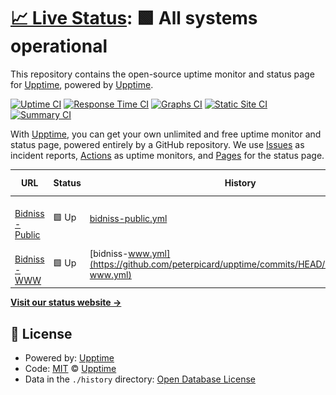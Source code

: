 # [📈 Live Status](https://demo.upptime.js.org): <!--live status--> **🟩 All systems operational**

This repository contains the open-source uptime monitor and status page for [Upptime](https://upptime.js.org), powered by [Upptime](https://github.com/upptime/upptime).

[![Uptime CI](https://github.com/peterpicard/upptime/workflows/Uptime%20CI/badge.svg)](https://github.com/peterpicard/upptime/actions?query=workflow%3A%22Uptime+CI%22)
[![Response Time CI](https://github.com/peterpicard/upptime/workflows/Response%20Time%20CI/badge.svg)](https://github.com/peterpicard/upptime/actions?query=workflow%3A%22Response+Time+CI%22)
[![Graphs CI](https://github.com/peterpicard/upptime/workflows/Graphs%20CI/badge.svg)](https://github.com/peterpicard/upptime/actions?query=workflow%3A%22Graphs+CI%22)
[![Static Site CI](https://github.com/peterpicard/upptime/workflows/Static%20Site%20CI/badge.svg)](https://github.com/peterpicard/upptime/actions?query=workflow%3A%22Static+Site+CI%22)
[![Summary CI](https://github.com/peterpicard/upptime/workflows/Summary%20CI/badge.svg)](https://github.com/peterpicard/upptime/actions?query=workflow%3A%22Summary+CI%22)

With [Upptime](https://upptime.js.org), you can get your own unlimited and free uptime monitor and status page, powered entirely by a GitHub repository. We use [Issues](https://github.com/upptime/upptime/issues) as incident reports, [Actions](https://github.com/peterpicard/upptime/actions) as uptime monitors, and [Pages](https://demo.upptime.js.org) for the status page.

<!--start: status pages-->
<!-- This summary is generated by Upptime (https://github.com/upptime/upptime) -->
<!-- Do not edit this manually, your changes will be overwritten -->
<!-- prettier-ignore -->
| URL | Status | History | Response Time | Uptime |
| --- | ------ | ------- | ------------- | ------ |
| <img alt="" src="https://favicons.githubusercontent.com/public.bidniss.com" height="13"> [Bidniss - Public](https://public.bidniss.com) | 🟩 Up | [bidniss-public.yml](https://github.com/peterpicard/upptime/commits/HEAD/history/bidniss-public.yml) | <details><summary><img alt="Response time graph" src="./graphs/bidniss-public/response-time-week.png" height="20"> 655ms</summary><br><a href="https://upptime.bidniss.com/history/bidniss-public"><img alt="Response time 669" src="https://img.shields.io/endpoint?url=https%3A%2F%2Fraw.githubusercontent.com%2Fpeterpicard%2Fupptime%2FHEAD%2Fapi%2Fbidniss-public%2Fresponse-time.json"></a><br><a href="https://upptime.bidniss.com/history/bidniss-public"><img alt="24-hour response time 653" src="https://img.shields.io/endpoint?url=https%3A%2F%2Fraw.githubusercontent.com%2Fpeterpicard%2Fupptime%2FHEAD%2Fapi%2Fbidniss-public%2Fresponse-time-day.json"></a><br><a href="https://upptime.bidniss.com/history/bidniss-public"><img alt="7-day response time 655" src="https://img.shields.io/endpoint?url=https%3A%2F%2Fraw.githubusercontent.com%2Fpeterpicard%2Fupptime%2FHEAD%2Fapi%2Fbidniss-public%2Fresponse-time-week.json"></a><br><a href="https://upptime.bidniss.com/history/bidniss-public"><img alt="30-day response time 677" src="https://img.shields.io/endpoint?url=https%3A%2F%2Fraw.githubusercontent.com%2Fpeterpicard%2Fupptime%2FHEAD%2Fapi%2Fbidniss-public%2Fresponse-time-month.json"></a><br><a href="https://upptime.bidniss.com/history/bidniss-public"><img alt="1-year response time 669" src="https://img.shields.io/endpoint?url=https%3A%2F%2Fraw.githubusercontent.com%2Fpeterpicard%2Fupptime%2FHEAD%2Fapi%2Fbidniss-public%2Fresponse-time-year.json"></a></details> | <details><summary><a href="https://upptime.bidniss.com/history/bidniss-public">100.00%</a></summary><a href="https://upptime.bidniss.com/history/bidniss-public"><img alt="All-time uptime 99.32%" src="https://img.shields.io/endpoint?url=https%3A%2F%2Fraw.githubusercontent.com%2Fpeterpicard%2Fupptime%2FHEAD%2Fapi%2Fbidniss-public%2Fuptime.json"></a><br><a href="https://upptime.bidniss.com/history/bidniss-public"><img alt="24-hour uptime 100.00%" src="https://img.shields.io/endpoint?url=https%3A%2F%2Fraw.githubusercontent.com%2Fpeterpicard%2Fupptime%2FHEAD%2Fapi%2Fbidniss-public%2Fuptime-day.json"></a><br><a href="https://upptime.bidniss.com/history/bidniss-public"><img alt="7-day uptime 100.00%" src="https://img.shields.io/endpoint?url=https%3A%2F%2Fraw.githubusercontent.com%2Fpeterpicard%2Fupptime%2FHEAD%2Fapi%2Fbidniss-public%2Fuptime-week.json"></a><br><a href="https://upptime.bidniss.com/history/bidniss-public"><img alt="30-day uptime 100.00%" src="https://img.shields.io/endpoint?url=https%3A%2F%2Fraw.githubusercontent.com%2Fpeterpicard%2Fupptime%2FHEAD%2Fapi%2Fbidniss-public%2Fuptime-month.json"></a><br><a href="https://upptime.bidniss.com/history/bidniss-public"><img alt="1-year uptime 99.32%" src="https://img.shields.io/endpoint?url=https%3A%2F%2Fraw.githubusercontent.com%2Fpeterpicard%2Fupptime%2FHEAD%2Fapi%2Fbidniss-public%2Fuptime-year.json"></a></details>
| <img alt="" src="https://favicons.githubusercontent.com/www.bidniss.com" height="13"> [Bidniss - WWW](https://www.bidniss.com) | 🟩 Up | [bidniss-www.yml](https://github.com/peterpicard/upptime/commits/HEAD/history/bidniss-www.yml) | <details><summary><img alt="Response time graph" src="./graphs/bidniss-www/response-time-week.png" height="20"> 377ms</summary><br><a href="https://upptime.bidniss.com/history/bidniss-www"><img alt="Response time 201" src="https://img.shields.io/endpoint?url=https%3A%2F%2Fraw.githubusercontent.com%2Fpeterpicard%2Fupptime%2FHEAD%2Fapi%2Fbidniss-www%2Fresponse-time.json"></a><br><a href="https://upptime.bidniss.com/history/bidniss-www"><img alt="24-hour response time 97" src="https://img.shields.io/endpoint?url=https%3A%2F%2Fraw.githubusercontent.com%2Fpeterpicard%2Fupptime%2FHEAD%2Fapi%2Fbidniss-www%2Fresponse-time-day.json"></a><br><a href="https://upptime.bidniss.com/history/bidniss-www"><img alt="7-day response time 377" src="https://img.shields.io/endpoint?url=https%3A%2F%2Fraw.githubusercontent.com%2Fpeterpicard%2Fupptime%2FHEAD%2Fapi%2Fbidniss-www%2Fresponse-time-week.json"></a><br><a href="https://upptime.bidniss.com/history/bidniss-www"><img alt="30-day response time 230" src="https://img.shields.io/endpoint?url=https%3A%2F%2Fraw.githubusercontent.com%2Fpeterpicard%2Fupptime%2FHEAD%2Fapi%2Fbidniss-www%2Fresponse-time-month.json"></a><br><a href="https://upptime.bidniss.com/history/bidniss-www"><img alt="1-year response time 201" src="https://img.shields.io/endpoint?url=https%3A%2F%2Fraw.githubusercontent.com%2Fpeterpicard%2Fupptime%2FHEAD%2Fapi%2Fbidniss-www%2Fresponse-time-year.json"></a></details> | <details><summary><a href="https://upptime.bidniss.com/history/bidniss-www">100.00%</a></summary><a href="https://upptime.bidniss.com/history/bidniss-www"><img alt="All-time uptime 100.00%" src="https://img.shields.io/endpoint?url=https%3A%2F%2Fraw.githubusercontent.com%2Fpeterpicard%2Fupptime%2FHEAD%2Fapi%2Fbidniss-www%2Fuptime.json"></a><br><a href="https://upptime.bidniss.com/history/bidniss-www"><img alt="24-hour uptime 100.00%" src="https://img.shields.io/endpoint?url=https%3A%2F%2Fraw.githubusercontent.com%2Fpeterpicard%2Fupptime%2FHEAD%2Fapi%2Fbidniss-www%2Fuptime-day.json"></a><br><a href="https://upptime.bidniss.com/history/bidniss-www"><img alt="7-day uptime 100.00%" src="https://img.shields.io/endpoint?url=https%3A%2F%2Fraw.githubusercontent.com%2Fpeterpicard%2Fupptime%2FHEAD%2Fapi%2Fbidniss-www%2Fuptime-week.json"></a><br><a href="https://upptime.bidniss.com/history/bidniss-www"><img alt="30-day uptime 100.00%" src="https://img.shields.io/endpoint?url=https%3A%2F%2Fraw.githubusercontent.com%2Fpeterpicard%2Fupptime%2FHEAD%2Fapi%2Fbidniss-www%2Fuptime-month.json"></a><br><a href="https://upptime.bidniss.com/history/bidniss-www"><img alt="1-year uptime 100.00%" src="https://img.shields.io/endpoint?url=https%3A%2F%2Fraw.githubusercontent.com%2Fpeterpicard%2Fupptime%2FHEAD%2Fapi%2Fbidniss-www%2Fuptime-year.json"></a></details>

<!--end: status pages-->

[**Visit our status website →**](https://demo.upptime.js.org)

## 📄 License

- Powered by: [Upptime](https://github.com/upptime/upptime)
- Code: [MIT](./LICENSE) © [Upptime](https://upptime.js.org)
- Data in the `./history` directory: [Open Database License](https://opendatacommons.org/licenses/odbl/1-0/)
